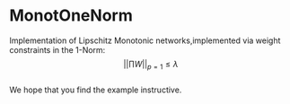 # MonotOneNorm

Implementation of Lipschitz Monotonic networks,implemented via weight constraints in the $1$-Norm:  
$$||\prod W||_{p=1} \leq \lambda$$  
We hope that you find the example instructive.
